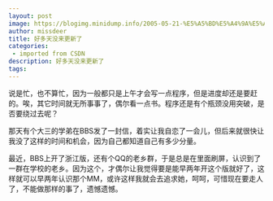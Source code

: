 ```yaml
---
layout: post
image: https://blogimg.minidump.info/2005-05-21-%E5%A5%BD%E5%A4%9A%E5%A4%A9%E6%B2%A1%E6%9D%A5%E6%9B%B4%E6%96%B0%E4%BA%86.md
author: missdeer
title: 好多天没来更新了
categories: 
 - imported from CSDN
description: 好多天没来更新了
tags: 
---
```


说是忙，也不算忙，因为一般都只是上午才会写一点程序，但是进度却还是要赶的。唉，其它时间就无所事事了，偶尔看一点书。程序还是有个瓶颈没用突破，是否要绕过去呢？

那天有个大三的学弟在BBS发了一封信，着实让我自恋了一会儿，但后来就很快让我没了这样的时间和机会，因为自己都知道自己有多少分量。

最近，BBS上开了浙江版，还有个QQ的老乡群，于是总是在里面刷屏，认识到了一群在学校的老乡。因为这个，才偶尔让我觉得要是能早两年开这个版就好了，这样就可以早两年认识那个MM，或许这样我就会去追求她，呵呵，可惜现在要走人了，不能做那样的事了，遗憾遗憾。

